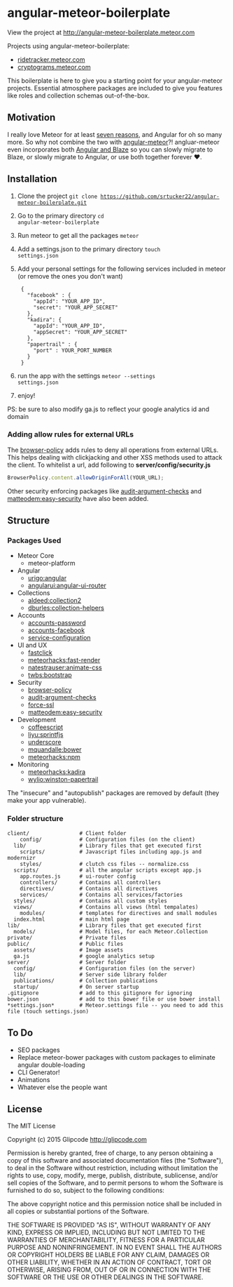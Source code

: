 # angular-meteor-boilerplate
View the project at <a href="http://angular-meteor-boilerplate.meteor.com">http://angular-meteor-boilerplate.meteor.com</a>

Projects using angular-meteor-boilerplate:
-  [ridetracker.meteor.com](http://ridetracker.meteor.com)
-  [cryptograms.meteor.com](http://cryptograms.meteor.com)

This boilerplate is here to give you a starting point for your angular-meteor projects. Essential atmosphere packages are included to give you features like roles and collection schemas out-of-the-box.

## Motivation

I really love Meteor for at least <a href="http://docs.meteor.com/#/full/sevenprinciples">seven reasons</a>, and Angular for oh so many more. So why not combine the two with <a href="http://angularjs.meteor.com/">angular-meteor</a>?! angluar-meteor even incorporates both <a href="http://angularjs.meteor.com/manifest">Angular and Blaze</a> so you can slowly migrate to Blaze, or slowly migrate to Angular, or use both together forever ♥.

## Installation

1. Clone the project <code>git clone https://github.com/srtucker22/angular-meteor-boilerplate.git</code>
2. Go to the primary directory <code>cd angular-meteor-boilerplate</code>
3. Run meteor to get all the packages <code>meteor</code>
4. Add a settings.json to the primary directory <code>touch settings.json</code>
5. Add your personal settings for the following services included in meteor (or remove the ones you don't want)

        
        {
          "facebook" : {
            "appId": "YOUR_APP_ID",
            "secret": "YOUR_APP_SECRET"
          },
          "kadira": { 
            "appId": "YOUR_APP_ID", 
            "appSecret": "YOUR_APP_SECRET" 
          },
          "papertrail" : {
            "port" : YOUR_PORT_NUMBER
          }
        }
        

6. run the app with the settings <code>meteor --settings settings.json</code>
7. enjoy!

PS: be sure to also modify ga.js to reflect your google analytics id and domain

### Adding allow rules for external URLs

The [browser-policy](https://atmospherejs.com/meteor/browser-policy) adds rules to deny all operations from external URLs.
This helps dealing with clickjacking and other XSS methods used to attack the client. To whitelist a url, add following to 
__server/config/security.js__

```javascript
BrowserPolicy.content.allowOriginForAll(YOUR_URL);
```

Other security enforcing packages like [audit-argument-checks](https://docs.meteor.com/#/full/auditargumentchecks) and 
[matteodem:easy-security](https://github.com/matteodem/meteor-easy-security) have also been added.

## Structure

### Packages Used

* Meteor Core
  * meteor-platform
* Angular
  * [urigo:angular](https://github.com/Urigo/angular-meteor)
  * [angularui:angular-ui-router](https://atmospherejs.com/angularui/angular-ui-router)
* Collections
  * [aldeed:collection2](https://github.com/aldeed/meteor-collection2)
  * [dburles:collection-helpers](https://github.com/dburles/meteor-collection-helpers)
* Accounts
  * [accounts-password](https://github.com/meteor/meteor/tree/devel/packages/accounts-password)
  * [accounts-facebook](https://github.com/meteor/meteor/tree/devel/packages/accounts-facebook)
  * [service-configuration](https://atmospherejs.com/meteor/service-configuration)
* UI and UX
  * [fastclick](https://github.com/meteor/meteor/tree/devel/packages/fastclick)
  * [meteorhacks:fast-render](https://github.com/meteorhacks/fast-render)
  * [natestrauser:animate-css](https://github.com/nate-strauser/meteor-animate-css/)
  * [twbs:bootstrap](https://github.com/twbs/bootstrap)
* Security
  * [browser-policy](https://github.com/meteor/meteor/tree/devel/packages/browser-policy)
  * [audit-argument-checks](https://github.com/meteor/meteor/tree/devel/packages/audit-argument-checks)
  * [force-ssl](https://atmospherejs.com/meteor/force-ssl)
  * [matteodem:easy-security](https://github.com/matteodem/meteor-easy-security)
* Development
  * [coffeescript](https://github.com/meteor/meteor/tree/devel/packages/coffeescript)
  * [liyu:sprintfjs](https://github.com/liyu1981/meteor-sprintfjs/)
  * [underscore](https://github.com/meteor/meteor/tree/devel/packages/underscore)
  * [mquandalle:bower](https://github.com/mquandalle/meteor-bower/)
  * [meteorhacks:npm](https://github.com/meteorhacks/npm/)
* Monitoring
  * [meteorhacks:kadira](https://github.com/meteorhacks/kadira/)
  * [wylio:winston-papertrail](https://github.com/Wylio/meteor-winston-papertrail/)

The "insecure" and "autopublish" packages are removed by default (they make your app vulnerable).

### Folder structure

```
client/                # Client folder
    config/            # Configuration files (on the client)
  lib/                 # Library files that get executed first
    scripts/           # Javascript files including app.js and modernizr
    styles/            # clutch css files -- normalize.css
  scripts/             # all the angular scripts except app.js
    app.routes.js      # ui-router config
    controllers/       # Contains all controllers
    directives/        # Contains all directives
    services/          # Contains all services/factories
  styles/              # Contains all custom styles
  views/               # Contains all views (html tempalates)
    modules/           # templates for directives and small modules
  index.html           # main html page
lib/                   # Library files that get executed first
  models/              # Model files, for each Meteor.Collection
private/               # Private files
public/                # Public files
  assets/              # Image assets
  ga.js                # google analytics setup
server/                # Server folder
  config/              # Configuration files (on the server)
  lib/                 # Server side library folder
  publications/        # Collection publications
  startup/             # On server startup
.gitignore             # add to this gitignore for ignoring
bower.json             # add to this bower file or use bower install
*settings.json*        # Meteor.settings file -- you need to add this file (touch settings.json)
```

## To Do

-  SEO packages
-  Replace meteor-bower packages with custom packages to eliminate angular double-loading
-  CLI Generator!
-  Animations
-  Whatever else the people want

## License

The MIT License

Copyright (c) 2015 Glipcode http://glipcode.com

Permission is hereby granted, free of charge, to any person obtaining a copy
of this software and associated documentation files (the "Software"), to deal
in the Software without restriction, including without limitation the rights
to use, copy, modify, merge, publish, distribute, sublicense, and/or sell
copies of the Software, and to permit persons to whom the Software is
furnished to do so, subject to the following conditions:

The above copyright notice and this permission notice shall be included in
all copies or substantial portions of the Software.

THE SOFTWARE IS PROVIDED "AS IS", WITHOUT WARRANTY OF ANY KIND, EXPRESS OR
IMPLIED, INCLUDING BUT NOT LIMITED TO THE WARRANTIES OF MERCHANTABILITY,
FITNESS FOR A PARTICULAR PURPOSE AND NONINFRINGEMENT. IN NO EVENT SHALL THE
AUTHORS OR COPYRIGHT HOLDERS BE LIABLE FOR ANY CLAIM, DAMAGES OR OTHER
LIABILITY, WHETHER IN AN ACTION OF CONTRACT, TORT OR OTHERWISE, ARISING FROM,
OUT OF OR IN CONNECTION WITH THE SOFTWARE OR THE USE OR OTHER DEALINGS IN
THE SOFTWARE.